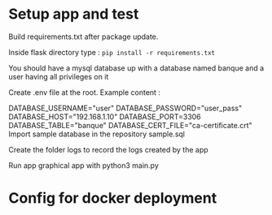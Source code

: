 # Setup app and test

Build requirements.txt after package update.

Inside flask directory type : `pip install -r requirements.txt`

You should have a mysql database up with a database named banque and a user having all privileges on it

Create .env file at the root. Example content :

DATABASE_USERNAME="user"
DATABASE_PASSWORD="user_pass"
DATABASE_HOST="192.168.1.10"
DATABASE_PORT=3306
DATABASE_TABLE="banque"
DATABASE_CERT_FILE="ca-certificate.crt"
Import sample database in the repository sample.sql

Create the folder logs to record the logs created by the app

Run app graphical app with python3 main.py 

# Config for docker deployment
